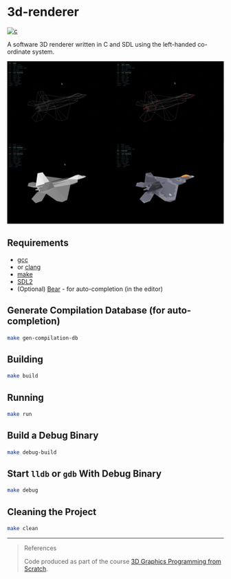# 3d-renderer

[![c](https://github.com/claudemuller/3d-renderer/actions/workflows/c.yml/badge.svg)](https://github.com/claudemuller/3d-renderer/actions/workflows/c.yml)

A software 3D renderer written in C and SDL using the left-handed co-ordinate system.

![3drenderer](screenshot.png)

## Requirements

- [gcc](https://gcc.gnu.org/)
- or [clang](https://clang.llvm.org/)
- [make](https://www.gnu.org/software/make/)
- [SDL2](https://www.libsdl.org/)
- (Optional) [Bear](https://github.com/rizsotto/Bear) - for auto-completion (in the editor)

## Generate Compilation Database (for auto-completion)

```bash
make gen-compilation-db
```

## Building

```bash
make build
```

## Running

```bash
make run
```

## Build a Debug Binary

```bash
make debug-build
```

## Start `lldb` or `gdb` With Debug Binary

```bash
make debug
```

## Cleaning the Project

```bash
make clean
```

---

> References
>
> Code produced as part of the course [3D Graphics Programming from Scratch](https://courses.pikuma.com/courses/take/learn-computer-graphics-programming).
